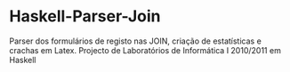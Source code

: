 Haskell-Parser-Join
===================

Parser dos formulários de registo nas JOIN, criação de estatísticas e crachas em Latex. Projecto de Laboratórios de Informática I 2010/2011 em Haskell
